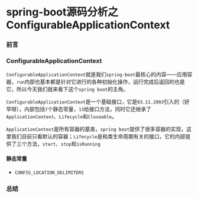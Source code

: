 # spring-boot源码分析之ConfigurableApplicationContext

### 前言



### ConfigurableApplicationContext

`ConfigurableApplicationContext`就是我们`spring-boot`最核心的内容——应用容器，`run`内部也基本都是针对它进行的各种初始化操作，运行完成后返回的也是它，所以今天我们就来看下这个`spring boot`的主角。

`ConfigurableApplicationContext`是一个基础接口，它是`03.11.2003`引入的（好早呀），内部包括`7`个静态常量，`13`给接口方法，同时它还继承了`ApplicationContext`、`Lifecycle`和`Closeable`。

`ApplicationContext`是所有容器的基类，`spring boot`提供了很多容器的实现，这里我们目前只看默认的容器；`Lifecycle`是和类生命周期有关的接口，它的内部提供了三个方法，`start`、`stop`和`isRunning`

#### 静态常量

- ```
  CONFIG_LOCATION_DELIMITERS
  ```



### 总结

